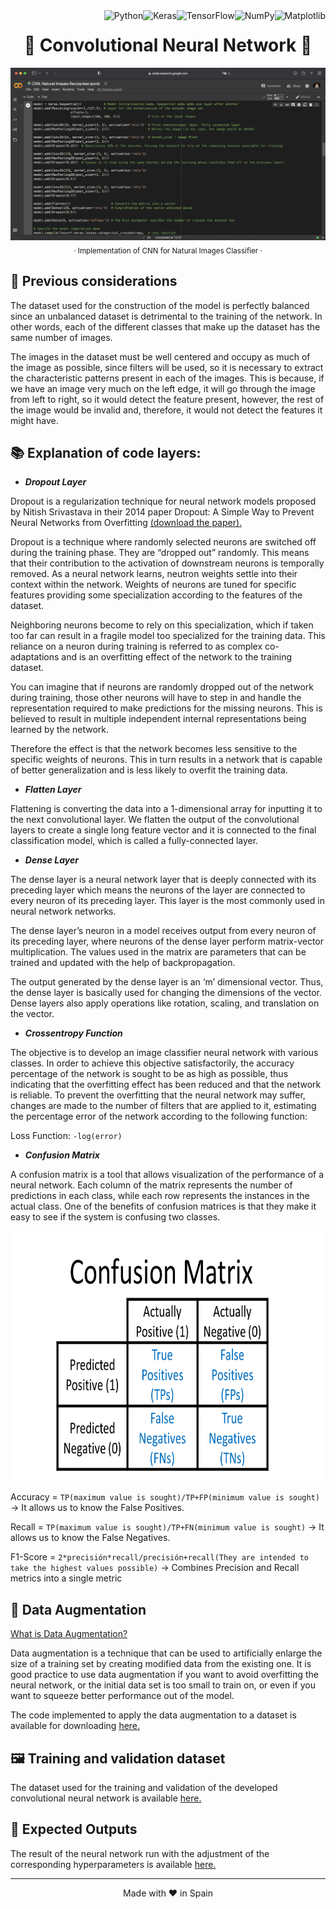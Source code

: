 <a href="https://matplotlib.org">
    <img align="right" src="https://custom-icon-badges.herokuapp.com/badge/Matplotlib-14354C.svg?logo=matplotlib" alt="Matplotlib">
</a>

<a href="https://numpy.org">
    <img align="right" src="https://custom-icon-badges.herokuapp.com/badge/NumPy-14354C.svg?logo=numpylogo" alt="NumPy">
</a>

<a href="https://www.tensorflow.org">
    <img align="right" src="https://img.shields.io/badge/TensorFlow-FF6F00.svg?logo=TensorFlow&logoColor=white" alt="TensorFlow">
</a>

<a href="https://keras.io">
    <img align="right" src="https://img.shields.io/badge/Keras-D00000.svg?logo=Keras&logoColor=white" alt="Keras">
</a>

<a href="https://www.python.org">
    <img align="right" src="https://custom-icon-badges.herokuapp.com/badge/Python-14354C.svg?logo=pythonlogo" alt="Python">
</a>

<h1 align="center">🧠 Convolutional Neural Network 🤖</h1>


<p align="center">
    <img src="./assets/CNN Code.png" alt="Convolutional Neural Network Code">
    <sub>· Implementation of CNN for Natural Images Classifier ·</sub>
</p>


## 🧠 Previous considerations

The dataset used for the construction of the model is perfectly balanced since an unbalanced dataset is detrimental to the training of the network. In other words, each of the different classes that make up the dataset has the same number of images.

The images in the dataset must be well centered and occupy as much of the image as possible, since filters will be used, so it is necessary to extract the characteristic patterns present in each of the images. This is because, if we have an image very much on the left edge, it will go through the image from left to right, so it would detect the feature present, however, the rest of the image would be invalid and, therefore, it would not detect the features it might have.


## 📚 Explanation of code layers:

- ***Dropout Layer***

Dropout is a regularization technique for neural network models proposed by Nitish Srivastava in their 2014 paper Dropout: A Simple Way to Prevent Neural Networks from Overfitting [(download the paper).](https://jmlr.org/papers/volume15/srivastava14a/srivastava14a.pdf)

Dropout is a technique where randomly selected neurons are switched off during the training phase. They are “dropped out” randomly. This means that their contribution to the activation of downstream neurons is temporally removed. As a neural network learns, neutron weights settle into their context within the network. Weights of neurons are tuned for specific features providing some specialization according to the features of the dataset.

Neighboring neurons become to rely on this specialization, which if taken too far can result in a fragile model too specialized for the training data. This reliance on a neuron during training is referred to as complex co-adaptations and is an overfitting effect of the network to the training dataset.

You can imagine that if neurons are randomly dropped out of the network during training, those other neurons will have to step in and handle the representation required to make predictions for the missing neurons. This is believed to result in multiple independent internal representations being learned by the network.

Therefore the effect is that the network becomes less sensitive to the specific weights of neurons. This in turn results in a network that is capable of better generalization and is less likely to overfit the training data.

- ***Flatten Layer***

Flattening is converting the data into a 1-dimensional array for inputting it to the next convolutional layer. We flatten the output of the convolutional layers to create a single long feature vector and it is connected to the final classification model, which is called a fully-connected layer.

- ***Dense Layer***

The dense layer is a neural network layer that is deeply connected with its preceding layer which means the neurons of the layer are connected to every neuron of its preceding layer. This layer is the most commonly used in neural network networks.

The dense layer’s neuron in a model receives output from every neuron of its preceding layer, where neurons of the dense layer perform matrix-vector multiplication. The values used in the matrix are parameters that can be trained and updated with the help of backpropagation.

The output generated by the dense layer is an ‘m’ dimensional vector. Thus, the dense layer is basically used for changing the dimensions of the vector. Dense layers also apply operations like rotation, scaling, and translation on the vector.

- ***Crossentropy Function***

The objective is to develop an image classifier neural network with various classes. In order to achieve this objective satisfactorily, the accuracy percentage of the network is sought to be as high as possible, thus indicating that the overfitting effect has been reduced and that the network is reliable. To prevent the overfitting that the neural network may suffer, changes are made to the number of filters that are applied to it, estimating the percentage error of the network according to the following function:

Loss Function: `-log(error)`

- ***Confusion Matrix***

A confusion matrix is a tool that allows visualization of the performance of a neural network. Each column of the matrix represents the number of predictions in each class, while each row represents the instances in the actual class. One of the benefits of confusion matrices is that they make it easy to see if the system is confusing two classes.

<img src="./assets/Confusion Matrix.png" alt="Confusion Matrix" height="400px" width="600px">

Accuracy = `TP(maximum value is sought)/TP+FP(minimum value is sought)` → It allows us to know the False Positives.

Recall = `TP(maximum value is sought)/TP+FN(minimum value is sought)` → It allows us to know the False Negatives.

F1-Score = `2*precisión*recall/precisión+recall(They are intended to take the highest values possible)` → Combines Precision and Recall metrics into a single metric


## 🔎 Data Augmentation

<ins>
What is Data Augmentation?
</ins>

Data augmentation is a technique that can be used to artificially enlarge the size of a training set by creating modified data from the existing one. It is good practice to use data augmentation if you want to avoid overfitting the neural network, or the initial data set is too small to train on, or even if you want to squeeze better performance out of the model.

The code implemented to apply the data augmentation to a dataset is available for downloading [here.](./data_augmentation.py)


## 🖼️ Training and validation dataset

The dataset used for the training and validation of the developed convolutional neural network is available [here.](https://www.kaggle.com/datasets/briansurezsantiago/natural-images)


## 💾 Expected Outputs

The result of the neural network run with the adjustment of the corresponding hyperparameters is available [here.](./docs/)

<hr>
<p align="center">
Made with ♥️ in Spain
</p>
